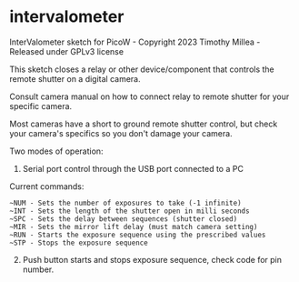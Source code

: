 # intervalometer
 
  InterValometer sketch for PicoW - Copyright 2023 Timothy Millea - Released under GPLv3 license
  
  This sketch closes a relay or other device/component that controls the remote shutter on a digital camera.
  
  Consult camera manual on how to connect relay to remote shutter for your specific camera.
  
  Most cameras have a short to ground remote shutter control, but check your camera's specifics so you don't damage your camera.

Two modes of operation:

1. Serial port control through the USB port connected to a PC

  Current commands:
  
    ~NUM - Sets the number of exposures to take (-1 infinite)
    ~INT - Sets the length of the shutter open in milli seconds
    ~SPC - Sets the delay between sequences (shutter closed)
    ~MIR - Sets the mirror lift delay (must match camera setting)
    ~RUN - Starts the exposure sequence using the prescribed values
    ~STP - Stops the exposure sequence

2. Push button starts and stops exposure sequence, check code for pin number.
